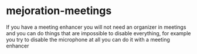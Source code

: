 # mejoration-meetings
If you have a meeting enhancer you will not need an organizer in meetings and you can do things that are impossible to disable everything, for example you try to disable the microphone at all you can do it with a meeting enhancer

